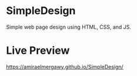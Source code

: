 # SimpleDesign
Simple web page design using HTML, CSS, and JS.

# Live Preview
https://amiraelmergawy.github.io/SimpleDesign/
